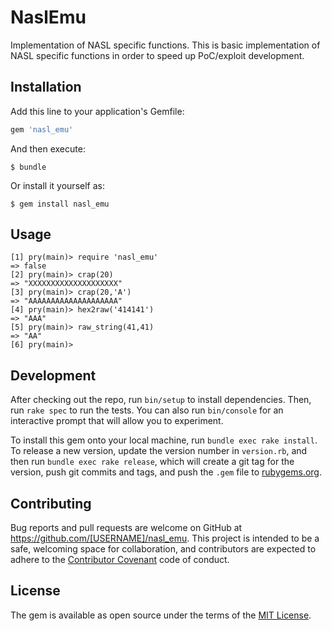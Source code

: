 # NaslEmu

Implementation of NASL specific functions. This is basic implementation of NASL specific functions in order to speed up PoC/exploit development.


## Installation

Add this line to your application's Gemfile:

```ruby
gem 'nasl_emu'
```

And then execute:

    $ bundle

Or install it yourself as:

    $ gem install nasl_emu

## Usage

```
[1] pry(main)> require 'nasl_emu'
=> false
[2] pry(main)> crap(20)
=> "XXXXXXXXXXXXXXXXXXXX"
[3] pry(main)> crap(20,'A')
=> "AAAAAAAAAAAAAAAAAAAA"
[4] pry(main)> hex2raw('414141')
=> "AAA"
[5] pry(main)> raw_string(41,41)
=> "AA"
[6] pry(main)>
```

## Development

After checking out the repo, run `bin/setup` to install dependencies. Then, run `rake spec` to run the tests. You can also run `bin/console` for an interactive prompt that will allow you to experiment.

To install this gem onto your local machine, run `bundle exec rake install`. To release a new version, update the version number in `version.rb`, and then run `bundle exec rake release`, which will create a git tag for the version, push git commits and tags, and push the `.gem` file to [rubygems.org](https://rubygems.org).

## Contributing

Bug reports and pull requests are welcome on GitHub at https://github.com/[USERNAME]/nasl_emu. This project is intended to be a safe, welcoming space for collaboration, and contributors are expected to adhere to the [Contributor Covenant](http://contributor-covenant.org) code of conduct.


## License

The gem is available as open source under the terms of the [MIT License](http://opensource.org/licenses/MIT).

